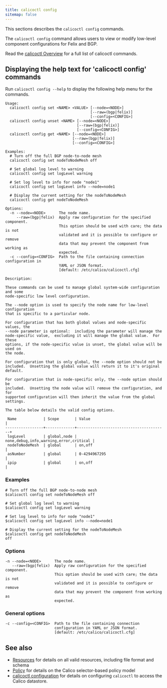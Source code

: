 ```yaml
---
title: calicoctl config
sitemap: false 
---
```


This sections describes the `calicoctl config` commands.

The `calicoctl config` command allows users to view or modify
low-level component configurations for Felix and BGP.

Read the [calicoctl Overview]({{site.baseurl}}/{{page.version}}/reference/calicoctl/) for a full list of calicoctl commands.

## Displaying the help text for 'calicoctl config' commands

Run `calicoctl config --help` to display the following help menu for the
commands.

```
Usage:
  calicoctl config set <NAME> <VALUE> [--node=<NODE>]
                                      [--raw=(bgp|felix)]
                                      [--config=<CONFIG>]
  calicoctl config unset <NAME> [--node=<NODE>]
                                [--raw=(bgp|felix)]
                                [--config=<CONFIG>]
  calicoctl config get <NAME> [--node=<NODE>]
                              [--raw=(bgp|felix)]
                              [--config=<CONFIG>]

Examples:
  # Turn off the full BGP node-to-node mesh
  calicoctl config set nodeToNodeMesh off

  # Set global log level to warning
  calicoctl config set logLevel warning

  # Set log level to info for node "node1"
  calicoctl config set logLevel info --node=node1

  # Display the current setting for the nodeToNodeMesh
  calicoctl config get nodeToNodeMesh

Options:
  -n --node=<NODE>      The node name.
     --raw=(bgp|felix)  Apply raw configuration for the specified component.
                        This option should be used with care; the data is not
                        validated and it is possible to configure or remove
                        data that may prevent the component from working as
                        expected.
  -c --config=<CONFIG>  Path to the file containing connection configuration in
                        YAML or JSON format.
                        [default: /etc/calico/calicoctl.cfg]

Description:

These commands can be used to manage global system-wide configuration and some
node-specific low level configuration.

The --node option is used to specify the node name for low-level configuration
that is specific to a particular node.

For configuration that has both global values and node-specific values, the
--node parameter is optional:  including the parameter will manage the
node-specific value,  excluding it will manage the global value.  For these
options, if the node-specific value is unset, the global value will be used on
the node.

For configuration that is only global, the --node option should not be
included.  Unsetting the global value will return it to it's original default.

For configuration that is node-specific only, the --node option should be
included.  Unsetting the node value will remove the configuration, and for
supported configuration will then inherit the value from the global settings.

The table below details the valid config options.

 Name            | Scope       | Value                                  |
-----------------+-------------+----------------------------------------+
 logLevel        | global,node | none,debug,info,warning,error,critical |
 nodeToNodeMesh  | global      | on,off                                 |
 asNumber        | global      | 0-4294967295                           |
 ipip            | global      | on,off                                 |
```

### Examples

```
# Turn off the full BGP node-to-node mesh
$calicoctl config set nodeToNodeMesh off

# Set global log level to warning
$calicoctl config set logLevel warning

# Set log level to info for node "node1"
$calicoctl config set logLevel info --node=node1

# Display the current setting for the nodeToNodeMesh
$calicoctl config get nodeToNodeMesh
off
```

### Options

```
-n --node=<NODE>      The node name.
   --raw=(bgp|felix)  Apply raw configuration for the specified component.
                      This option should be used with care; the data is not
                      validated and it is possible to configure or remove
                      data that may prevent the component from working as
                      expected.
```

### General options

```
-c --config=<CONFIG>  Path to the file containing connection
                      configuration in YAML or JSON format.
                      [default: /etc/calico/calicoctl.cfg]
```

## See also

-  [Resources]({{site.baseurl}}/{{page.version}}/reference/calicoctl/resources/) for details on all valid resources, including file format
   and schema
-  [Policy]({{site.baseurl}}/{{page.version}}/reference/calicoctl/resources/policy) for details on the Calico selector-based policy model
-  [calicoctl configuration]({{site.baseurl}}/{{page.version}}/reference/calicoctl/setup) for details on configuring `calicoctl` to access
   the Calico datastore.
